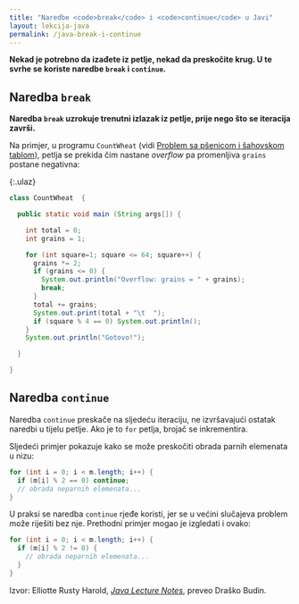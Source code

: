 ```yaml
---
title: "Naredbe <code>break</code> i <code>continue</code> u Javi"
layout: lekcija-java
permalink: /java-break-i-continue
---
```


**Nekad je potrebno da izađete iz petlje, nekad da preskočite krug. U te svrhe se koriste naredbe `break` i `continue`.**

## Naredba `break`

**Naredba `break` uzrokuje trenutni izlazak iz petlje, prije nego što se iteracija završi.**

Na primjer, u programu `CountWheat` (vidi [Problem sa pšenicom i šahovskom tablom](https://sr.wikipedia.org/sr-el/%D0%9F%D1%80%D0%BE%D0%B1%D0%BB%D0%B5%D0%BC_%D1%81%D0%B0_%D0%BF%D1%88%D0%B5%D0%BD%D0%B8%D1%86%D0%BE%D0%BC_%D0%B8_%D1%88%D0%B0%D1%85%D0%BE%D0%B2%D1%81%D0%BA%D0%BE%D0%BC_%D1%82%D0%B0%D0%B1%D0%BB%D0%BE%D0%BC)), petlja se prekida čim nastane *overflow* pa promenljiva `grains` postane negativna:

{:.ulaz}
```java
class CountWheat  {

  public static void main (String args[]) {

    int total = 0;
    int grains = 1;

    for (int square=1; square <= 64; square++) {
      grains *= 2;
      if (grains <= 0) {
        System.out.println("Overflow: grains = " + grains);
        break;
      }
      total += grains;
      System.out.print(total + "\t  ");
      if (square % 4 == 0) System.out.println();
    }
    System.out.println("Gotovo!");

  }

}
```

## Naredba `continue`

Naredba `continue` preskače na sljedeću iteraciju, ne izvršavajući ostatak naredbi u tijelu petlje. Ako je to `for` petlja, brojač se inkrementira.

Sljedeći primjer pokazuje kako se može preskočiti obrada parnih elemenata u nizu:

```java
for (int i = 0; i < m.length; i++) {
  if (m[i] % 2 == 0) continue;
  // obrada neparnih elemenata...
}
```

U praksi se naredba `continue` rjeđe koristi, jer se u većini slučajeva problem može riješiti bez nje. Prethodni primjer mogao je izgledati i ovako:

```java
for (int i = 0; i < m.length; i++) {
  if (m[i] % 2 != 0) {
    // obrada neparnih elemenata...
  }
}
```


Izvor: Elliotte Rusty Harold, *[Java Lecture Notes](//www.cafeaulait.org/course/index.html)*, preveo Draško Budin.

